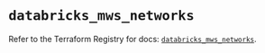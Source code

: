 # `databricks_mws_networks`

Refer to the Terraform Registry for docs: [`databricks_mws_networks`](https://registry.terraform.io/providers/databricks/databricks/1.58.0/docs/resources/mws_networks).
